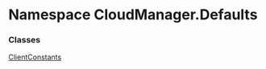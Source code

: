 #  Namespace CloudManager.Defaults

### Classes

 [ClientConstants](CloudManager.Defaults.ClientConstants.md)

